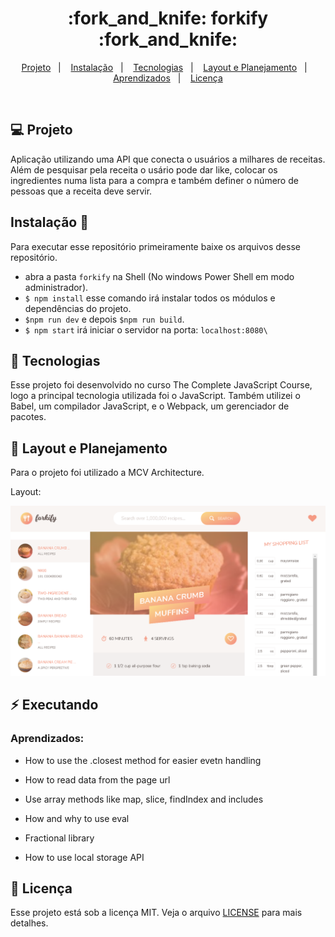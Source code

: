 <h1 align="center">
  :fork_and_knife: forkify :fork_and_knife:
</h1>

<p align="center">
<a href="#-projeto">Projeto</a>&nbsp;&nbsp;&nbsp;|&nbsp;&nbsp;&nbsp;
  <a href="#instalação-rocket">Instalação</a>&nbsp;&nbsp;&nbsp;|&nbsp;&nbsp;&nbsp;
  <a href="#rocket-tecnologias">Tecnologias</a>&nbsp;&nbsp;&nbsp;|&nbsp;&nbsp;&nbsp;  
  <a href="#-layout">Layout e Planejamento</a>&nbsp;&nbsp;&nbsp;|&nbsp;&nbsp;&nbsp;
  <a href="#zap-executando">Aprendizados</a>&nbsp;&nbsp;&nbsp;|&nbsp;&nbsp;&nbsp;
  <a href="#memo-licença">Licença</a>
</p>

<br>

## 💻 Projeto

Aplicação utilizando uma API que conecta o usuários a milhares de receitas. Além de pesquisar pela receita o usário pode dar like, colocar os ingredientes numa lista para a compra e também definer o número de pessoas que a receita deve servir.

## Instalação 🚀

Para executar esse repositório primeiramente baixe os arquivos desse repositório.

- abra a pasta `forkify` na Shell (No windows Power Shell em modo administrador). 
- `$ npm install` esse comando irá instalar todos os módulos e dependências do projeto.
- `$npm run dev` e depois `$npm run build`.
- `$ npm start` irá iniciar o servidor na porta: `localhost:8080\` 

## :rocket: Tecnologias

Esse projeto foi desenvolvido no curso The Complete JavaScript Course, logo a principal tecnologia utilizada foi o JavaScript. Também utilizei o Babel, um compilador JavaScript, e o Webpack, um gerenciador de pacotes.

## 🎨 Layout e Planejamento

Para o projeto foi utilizado a MCV Architecture.

Layout: 

![Layout do forkify](https://github.com/ChristySchott/forkify/blob/master/forkify-1.PNG)

## :zap: Executando

### Aprendizados:

- How to use the .closest method for easier evetn handling

- How to read data from the page url

- Use array methods like map, slice, findIndex and includes

- How and why to use eval

- Fractional  library

- How to use local storage API



## :memo: Licença

Esse projeto está sob a licença MIT. Veja o arquivo [LICENSE](LICENSE.md) para mais detalhes.
